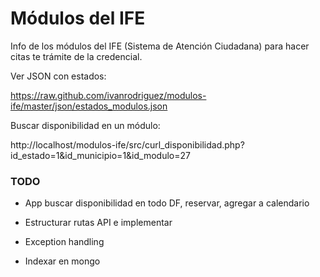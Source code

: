 Módulos del IFE
===========

Info de los módulos del IFE (Sistema de Atención Ciudadana) para hacer citas te trámite de la credencial.

Ver JSON con estados:

https://raw.github.com/ivanrodriguez/modulos-ife/master/json/estados_modulos.json

Buscar disponibilidad en un módulo:

http://localhost/modulos-ife/src/curl_disponibilidad.php?id_estado=1&id_municipio=1&id_modulo=27

### TODO

- App buscar disponibilidad en todo DF, reservar, agregar a calendario

- Estructurar rutas API e implementar
- Exception handling
- Indexar en mongo
